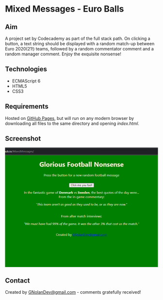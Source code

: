 # Mixed Messages - Euro Balls

## Aim

A project set by Codecademy as part of the full stack path. On clicking a button, a text string should be displayed with a random match-up between Euro 2020(21!) teams, followed by a random commentator comment and a random manager comment. Enjoy the exquisite nonsense!

## Technologies

- ECMAScript 6
- HTML5
- CSS3

## Requirements

Hosted on [GitHub Pages](https://gnolandev.github.io/MixedMessages/), but will run on any modern browser by downloading all files to the same directory and opening _index.html_.

## Screenshot
![](https://github.com/GNolanDev/MixedMessages/blob/main/screenshots/sc_01.png)

## Contact

Created by GNolanDev@gmail.com - comments gratefully received!
